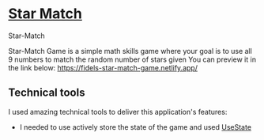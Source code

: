 # [Star Match](https://fidels-star-match-game.netlify.app/)
Star-Match

Star-Match Game is a simple math skills game where your goal is to use all 9 numbers to match the random number of stars given
You can preview it in the link below:
https://fidels-star-match-game.netlify.app/

## Technical tools
I used amazing technical tools to deliver this application's features:
* I needed to use actively store the state of the game and used [UseState](https://react.dev/reference/react/useState) 


